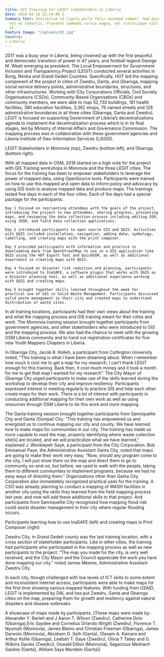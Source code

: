 ```yaml
---
title: GIS Training for LEGIT stakeholders in Liberia
date: 2018-02-16 22:14:00 Z
Summary Text: Vestibulum id ligula porta felis euismod semper. Sed posuere consectetur
  est at lobortis. Praesent commodo cursus magna, vel scelerisque nisl consectetur
  et.
Feature Image: "/uploads/01.jpg"
Country:
- Liberia
---
```


2017 was a busy year in Liberia, being crowned up with the first peaceful and democratic transition of power in 47 years, and football legend George M. Weah emerging as president. The Local Empowerment for Government Inclusion and Transparency Project (LEGIT) conducted several activities in Bong, Nimba and Grand Gedeh Counties. Specifically, HOT led the mapping component of the project in cities of Zwedru, Ganta, and Gbarnga, mapping social service delivery points, administrative boundaries, structures, and other infrastructures. Working with City Corporations Officials, Civil Society Organisations (CSOs), Community-Based Organisations (CBOs) and community members, we were able to map 52,730 buildings, 181 health facilities, 380 education facilities, 3,382 shops, 75 named streets and 128 administrative boundaries in all three cities (Gbarnga, Ganta and Zwedru). LEGIT is focused on supporting Government of Liberia’s decentralizations agenda to implement the decentralization process which is in its final stages, led by Ministry of Internal Affairs and Governance Commission. The mapping process was in collaboration with these government agencies and Liberia Institute of Geo-Information Services (LISGIS).

LEGIT Stakeholders in Monrovia (top), Zwedru (bottom left), and Gbarnga (bottom right).

With all mapped data in OSM, 2018 started on a high note for the project with GIS Training workshops in Monrovia and the three LEGIT cities. The focus for the training has been to empower stakeholders to leverage the power of mapped data, using OpenSource tools. Participants were trained on how to use this mapped and open data to inform policy and advocacy by using GIS tools to analyse mapped data and produce maps. The trainings lasted five days in each of the four cities. Each of the days had a special package for the participants:

    Day 1 focused on reorienting attendees with the goals of the project, introducing the project to new attendees, sharing progress, presenting maps, and reviewing the data collection process including editing OSM, using JOSM, and field data collection applications.

    Day 2 introduced participants to open source GIS and QGIS. Activities with QGIS included installation, navigation, adding data, symbology, labelling, and creating maps with the print composer.

    Day 3 provided participants with information and practice in downloading data from OpenStreetMap to use in a GIS application like QGIS using the HOT Export Tool and QuickOSM, as well as additional experience in creating maps with QGIS.

    Day 4 focused on disaster risk reduction and planning, participants were introduced to InaSAFE, a software plugin that works with QGIS as a disaster planning tool, as well as additional experience working with QGIS and creating maps.

    Day 5 brought together skills learned throughout the week for practical use of GIS in Solid Waste Management. Participants discussed solid waste management in their city and created maps to understand distribution of waste sites.

In all training locations, participants had their own views about the training and what the mapping process and GIS training meant for their cities and work. The Monrovia training session brought together participants from government agencies, and other stakeholders who were introduced to GIS and the mapping process. We also had the chance to meet with the growing OSM Liberia community and to hand out registration certificates for five new Youth Mappers Chapters in Liberia.

In Gbarnga City, Jacob B. Kolleh, a participant from Cuttington University noted, “This training is what I have been dreaming about. When I remember how much it cost me to get a map for my research, I can’t thank LEGIT enough for this training. Back then, it cost much money and it took a month for me to get that map I wanted for my research”. The City Mayor of Gbarnga City urged participants to make use of the skills learned during the workshop to develop their city and improve resiliency. Participants expressed interest in meeting regularly to practice GIS and help each other create maps for their work. There is a lot of interest with participants in conducting additional mapping for their own work as well as using resources through OSM Liberia to do this work and more mapping.

The Ganta training session brought together participants from Sanniquellie City and Ganta (Gompa) City. “This training has empowered us and energized us to continue mapping our city and county. We have learned how to make maps for communities in our city. The training has made us more capable to read the map, properly identifying where waste collection site[s] are located, and we will practicalize what we have learned,” explained J. Wonkiepeh Saye, a participant from the City Corporation. Bob Emmanuel Paye, the Administrative Assistant Ganta City, noted that maps are going to make their work very easy. “Now, should any program come to the city, I will just show them on the map and direct them to go to community so-and-so, but before, we used to walk with the people, taking them to different communities to implement programs, because we had no easy ways of directing them.” Organizations other than Ganta City Corporation also immediately recognized practical uses for the training. A CSO was already planning to conduct a mapping of WASH facilities in another city using the skills they learned from the field mapping process last year, and now will add these additional skills to that project. And participants from Sanniquellie City recognized how mapping flood risk could assist disaster management in their city where regular flooding occurs.

Participants learning how to use InaSAFE (left) and creating maps in Print Composer (right)

Zwedru City, in Grand Gedeh county was the last training location, with a cross section of stakeholder participants. Like in other cities, the training had participants who participated in the mapping process as well as new participants to the project. “The map you made for the city, is very well received, and the City Mayor and the Council appreciate the work you have done mapping our city.” noted James Meeme, Administrative Assistant Zwedru City.

In each city, though challenged with low levels of ICT skills to some extent and inconsistent internet access, participants were able to make maps for the first time showing various mapped features. With funding from USAID, LEGIT is implemented by DAI, and has put Zwedru, Ganta and Gbarnga cities on the map, preparing them for growth and resiliency against natural disasters and disease outbreaks.

A showcase of maps made by participants. [These maps were made by: Alexander Y. Barleh and  J Aaron T. Wilson (Zwedru), Catherine Dolo (Gbarnga),Eric Saydee and  Cornelius Orlando Wright (Zwedru), Florence T. Nyumah (Monrovia), James Blamo and Christian Freeman (Gbarnga), James Darwolo (Monrovia), Abraham G. Seih (Ganta), Olesam A. Kamara and Arthur Kollie (Gbarnga), Leebah T. Gaye (Zwedru), Olivia T Tailey and G. Wilkins Davies (Zwedru), Oswald Dillon (Monrovia), Sagacious Meshach Gardoe (Ganta), William Says Mandein (Ganta)] 